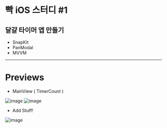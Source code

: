 # 빡 iOS 스터디 #1

달걀 타이머 앱 만들기 
---
+ SnapKit
+ PanModal
+ MVVM 
---

# Previews

+ MainView ( TimerCount )

![image](https://user-images.githubusercontent.com/97531269/170687989-74365372-5a57-466d-bc75-812a8f90f410.png)
![image](https://user-images.githubusercontent.com/97531269/170688459-1e7c9dea-41e5-406c-891b-a423ee168b04.png)

+ Add Stuff!

![image](https://user-images.githubusercontent.com/97531269/170688044-5ba5a13f-fb9c-4242-b446-c194b9c46742.png)



